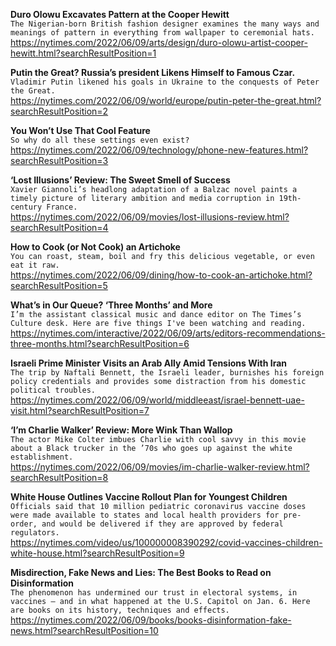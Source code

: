 **Duro Olowu Excavates Pattern at the Cooper Hewitt**\
`The Nigerian-born British fashion designer examines the many ways and meanings of pattern in everything from wallpaper to ceremonial hats.`\
https://nytimes.com/2022/06/09/arts/design/duro-olowu-artist-cooper-hewitt.html?searchResultPosition=1

**Putin the Great? Russia’s president Likens Himself to Famous Czar.**\
`Vladimir Putin likened his goals in Ukraine to the conquests of Peter the Great.`\
https://nytimes.com/2022/06/09/world/europe/putin-peter-the-great.html?searchResultPosition=2

**You Won’t Use That Cool Feature**\
`So why do all these settings even exist?`\
https://nytimes.com/2022/06/09/technology/phone-new-features.html?searchResultPosition=3

**‘Lost Illusions’ Review: The Sweet Smell of Success**\
`Xavier Giannoli’s headlong adaptation of a Balzac novel paints a timely picture of literary ambition and media corruption in 19th-century France.`\
https://nytimes.com/2022/06/09/movies/lost-illusions-review.html?searchResultPosition=4

**How to Cook (or Not Cook) an Artichoke**\
`You can roast, steam, boil and fry this delicious vegetable, or even eat it raw.`\
https://nytimes.com/2022/06/09/dining/how-to-cook-an-artichoke.html?searchResultPosition=5

**What’s in Our Queue? ‘Three Months’ and More**\
`I’m the assistant classical music and dance editor on The Times’s Culture desk. Here are five things I've been watching and reading.`\
https://nytimes.com/interactive/2022/06/09/arts/editors-recommendations-three-months.html?searchResultPosition=6

**Israeli Prime Minister Visits an Arab Ally Amid Tensions With Iran**\
`The trip by Naftali Bennett, the Israeli leader, burnishes his foreign policy credentials and provides some distraction from his domestic political troubles.`\
https://nytimes.com/2022/06/09/world/middleeast/israel-bennett-uae-visit.html?searchResultPosition=7

**‘I’m Charlie Walker’ Review: More Wink Than Wallop**\
`The actor Mike Colter imbues Charlie with cool savvy in this movie about a Black trucker in the ’70s who goes up against the white establishment.`\
https://nytimes.com/2022/06/09/movies/im-charlie-walker-review.html?searchResultPosition=8

**White House Outlines Vaccine Rollout Plan for Youngest Children**\
`Officials said that 10 million pediatric coronavirus vaccine doses were made available to states and local health providers for pre-order, and would be delivered if they are approved by federal regulators.`\
https://nytimes.com/video/us/100000008390292/covid-vaccines-children-white-house.html?searchResultPosition=9

**Misdirection, Fake News and Lies: The Best Books to Read on Disinformation**\
`The phenomenon has undermined our trust in electoral systems, in vaccines — and in what happened at the U.S. Capitol on Jan. 6. Here are books on its history, techniques and effects.`\
https://nytimes.com/2022/06/09/books/books-disinformation-fake-news.html?searchResultPosition=10

